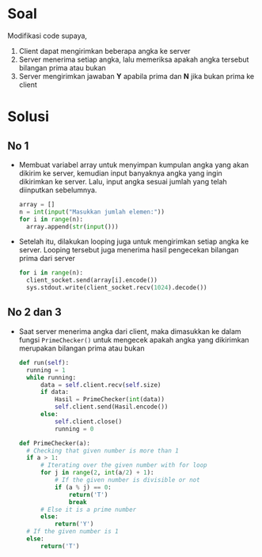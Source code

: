 # Soal

Modifikasi code supaya,

1. Client dapat mengirimkan beberapa angka ke server
2. Server menerima setiap angka, lalu memeriksa apakah angka tersebut bilangan prima atau bukan
3. Server mengirimkan jawaban **Y** apabila prima dan **N** jika bukan prima ke client

# Solusi

## No 1

- Membuat variabel array untuk menyimpan kumpulan angka yang akan dikirim ke server, kemudian input banyaknya angka yang ingin dikirimkan ke server. Lalu, input angka sesuai jumlah yang telah diinputkan sebelumnya.
  ```py
  array = []
  n = int(input("Masukkan jumlah elemen:"))
  for i in range(n):
    array.append(str(input()))
  ```
- Setelah itu, dilakukan looping juga untuk mengirimkan setiap angka ke server. Looping tersebut juga menerima hasil pengecekan bilangan prima dari server
  ```py
  for i in range(n):
    client_socket.send(array[i].encode())
    sys.stdout.write(client_socket.recv(1024).decode())
  ```

## No 2 dan 3

- Saat server menerima angka dari client, maka dimasukkan ke dalam fungsi `PrimeChecker()` untuk mengecek apakah angka yang dikirimkan merupakan bilangan prima atau bukan

  ```py
  def run(self):
    running = 1
    while running:
        data = self.client.recv(self.size)
        if data:
            Hasil = PrimeChecker(int(data))
            self.client.send(Hasil.encode())
        else:
            self.client.close()
            running = 0

  def PrimeChecker(a):
    # Checking that given number is more than 1
    if a > 1:
        # Iterating over the given number with for loop
        for j in range(2, int(a/2) + 1):
            # If the given number is divisible or not
            if (a % j) == 0:
                return('T')
                break
        # Else it is a prime number
        else:
            return('Y')
    # If the given number is 1
    else:
        return('T')
  ```
